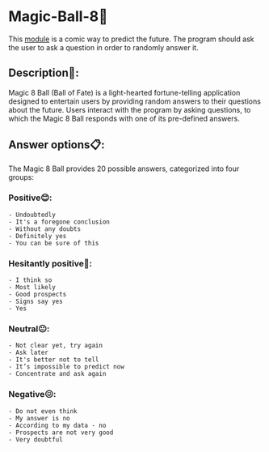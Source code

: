 # Magic-Ball-8🎱

This [module](./magic_ball_8.py) is a comic way to predict the future. The program should ask the user to ask a question in order to randomly answer it. 

## Description📖:
Magic 8 Ball (Ball of Fate) is a light-hearted fortune-telling application designed to entertain users by providing random answers to their questions about the future. 
Users interact with the program by asking questions, to which the Magic 8 Ball responds with one of its pre-defined answers.

## Answer options📋:
The Magic 8 Ball provides 20 possible answers, categorized into four groups:

### Positive😊:
    - Undoubtedly
    - It's a foregone conclusion
    - Without any doubts
    - Definitely yes
    - You can be sure of this

### Hesitantly positive🙂:
    - I think so
    - Most likely
    - Good prospects
    - Signs say yes
    - Yes

### Neutral😐:
    - Not clear yet, try again
    - Ask later
    - It's better not to tell
    - It’s impossible to predict now
    - Concentrate and ask again

### Negative😖:
    - Do not even think
    - My answer is no
    - According to my data - no
    - Prospects are not very good
    - Very doubtful
